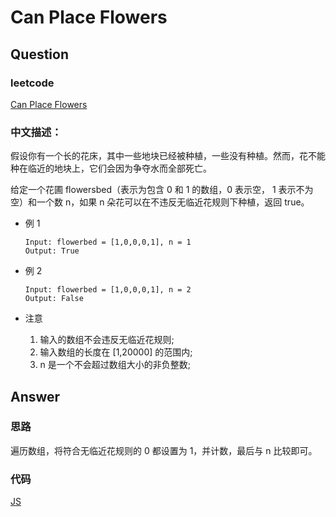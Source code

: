 # Can Place Flowers

## Question

### leetcode

[Can Place Flowers](https://leetcode.com/problems/can-place-flowers/description/)

### 中文描述：

假设你有一个长的花床，其中一些地块已经被种植，一些没有种植。然而，花不能种在临近的地块上，它们会因为争夺水而全部死亡。

给定一个花圃 flowersbed（表示为包含 0 和 1 的数组，0 表示空， 1 表示不为空）和一个数 n，如果 n 朵花可以在不违反无临近花规则下种植，返回 true。

* 例 1

  ```
  Input: flowerbed = [1,0,0,0,1], n = 1
  Output: True
  ```

* 例 2

  ```
  Input: flowerbed = [1,0,0,0,1], n = 2
  Output: False
  ```

* 注意

  1. 输入的数组不会违反无临近花规则;
  2. 输入数组的长度在 [1,20000] 的范围内;
  3. n 是一个不会超过数组大小的非负整数;

## Answer

### 思路

遍历数组，将符合无临近花规则的 0 都设置为 1，并计数，最后与 n 比较即可。

### 代码

[JS](./main_01.js)
